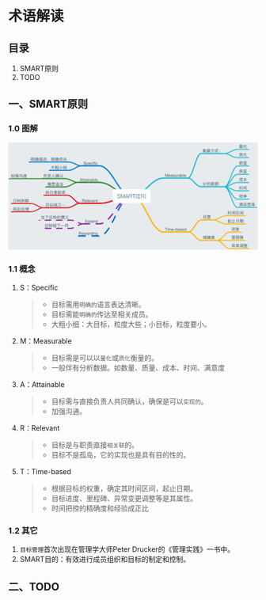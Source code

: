 # 术语解读

## 目录

1. SMART原则
2. TODO


## 一、SMART原则

### 1.0 图解

![img](SMART原则.png)

### 1.1 概念

1. S：Specific

	> * 目标需用`明确的`语言表达清晰。
	> * 目标需能`明确的`传达至相关成员。
	> * 大粗小细：大目标，粒度大些；小目标，粒度要小。
	
2. M：Measurable

	> * 目标需是可以以`量化`或`质化`衡量的。
	> * 一般伴有分析数据。如数量、质量、成本、时间、满意度
	
3. A：Attainable

	> * 目标需与直接负责人共同确认，确保是可以`实现的`。
	> * 加强沟通。
	
4. R：Relevant

	> * 目标是与职责直接`相关联`的。
	> * 目标不是孤岛，它的实现也是具有目的性的。
	
5. T：Time-based

	> * 根据目标的权重，确定其时间区间，起止日期。
	> * 目标进度、里程碑、异常变更调整等是其属性。
	> * 时间把控的精确度和经验成正比
	
	
### 1.2 其它

1. `目标管理`首次出现在管理学大师Peter Drucker的《管理实践》一书中。
2. SMART目的：有效进行成员组织和目标的制定和控制。

## 二、TODO